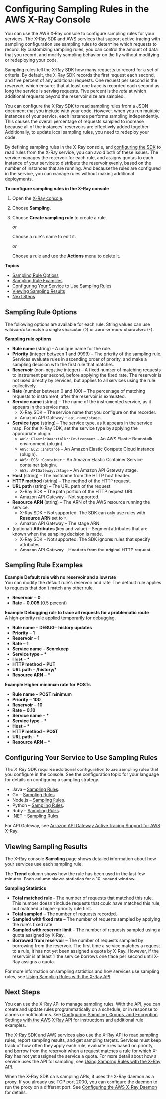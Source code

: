 # Configuring Sampling Rules in the AWS X\-Ray Console<a name="xray-console-sampling"></a>

You can use the AWS X\-Ray console to configure sampling rules for your services\. The X\-Ray SDK and AWS services that support active tracing with sampling configuration use sampling rules to determine which requests to record\. By customizing sampling rules, you can control the amount of data that you record, and modify sampling behavior on the fly without modifying or redeploying your code\.

Sampling rules tell the X\-Ray SDK how many requests to record for a set of criteria\. By default, the X\-Ray SDK records the first request each second, and five percent of any additional requests\. One request per second is the *reservoir*, which ensures that at least one trace is recorded each second as long the service is serving requests\. Five percent is the *rate* at which additional requests beyond the reservoir size are sampled\.

You can configure the X\-Ray SDK to read sampling rules from a JSON document that you include with your code\. However, when you run multiple instances of your service, each instance performs sampling independently\. This causes the overall percentage of requests sampled to increase because all of the instances' reservoirs are effectively added together\. Additionally, to update local sampling rules, you need to redeploy your code\.

By defining sampling rules in the X\-Ray console, and [configuring the SDK](#xray-console-sampling-service) to read rules from the X\-Ray service, you can avoid both of these issues\. The service manages the reservoir for each rule, and assigns quotas to each instance of your service to distribute the reservoir evenly, based on the number of instances that are running\. And because the rules are configured in the service, you can manage rules without making additional deployments\.

**To configure sampling rules in the X\-Ray console**

1. Open the [X\-Ray console](https://console.aws.amazon.com/xray/home#/service-map)\.

1. Choose **Sampling**\.

1. Choose **Create sampling rule** to create a rule\.

   *or*

   Choose a rule's name to edit it\.

   *or*

   Choose a rule and use the **Actions** menu to delete it\.

**Topics**
+ [Sampling Rule Options](#xray-console-sampling-options)
+ [Sampling Rule Examples](#xray-console-sampling-examples)
+ [Configuring Your Service to Use Sampling Rules](#xray-console-sampling-service)
+ [Viewing Sampling Results](#xray-console-sampling-results)
+ [Next Steps](#xray-console-sampling-nextsteps)

## Sampling Rule Options<a name="xray-console-sampling-options"></a>

The following options are available for each rule\. String values can use wildcards to match a single character \(`?`\) or zero\-or\-more characters \(`*`\)\.

**Sampling rule options**
+ **Rule name** \(string\) – A unique name for the rule\.
+ **Priority** \(integer between 1 and 9999\) – The priority of the sampling rule\. Services evaluate rules in ascending order of priority, and make a sampling decision with the first rule that matches\.
+ **Reservoir** \(non\-negative integer\) – A fixed number of matching requests to instrument per second, before applying the fixed rate\. The reservoir is not used directly by services, but applies to all services using the rule collectively\.
+ **Rate** \(number between 0 and 100\) – The percentage of matching requests to instrument, after the reservoir is exhausted\.
+ **Service name** \(string\) – The name of the instrumented service, as it appears in the service map\.
  + X\-Ray SDK – The service name that you configure on the recorder\.
  + Amazon API Gateway – `api-name/stage`\.
+ **Service type** \(string\) – The service type, as it appears in the service map\. For the X\-Ray SDK, set the service type by applying the appropriate plugin\.
  + `AWS::ElasticBeanstalk::Environment` – An AWS Elastic Beanstalk environment \(plugin\)\.
  + `AWS::EC2::Instance` – An Amazon Elastic Compute Cloud instance \(plugin\)\.
  + `AWS::ECS::Container` – An Amazon Elastic Container Service container \(plugin\)\.
  + `AWS::APIGateway::Stage` – An Amazon API Gateway stage\.
+ **Host** \(string\) – The hostname from the HTTP host header\.
+ **HTTP method** \(string\) – The method of the HTTP request\.
+ **URL path** \(string\) – The URL path of the request\.
  + X\-Ray SDK – The path portion of the HTTP request URL\.
  + Amazon API Gateway – Not supported\.
+ **Resource ARN** \(string\) – The ARN of the AWS resource running the service\.
  + X\-Ray SDK – Not supported\. The SDK can only use rules with **Resource ARN** set to `*`\.
  + Amazon API Gateway – The stage ARN\.
+ \(optional\) **Attributes** \(key and value\) – Segment attributes that are known when the sampling decision is made\.
  + X\-Ray SDK – Not supported\. The SDK ignores rules that specify attributes\.
  + Amazon API Gateway – Headers from the original HTTP request\.

## Sampling Rule Examples<a name="xray-console-sampling-examples"></a>

**Example Default rule with no reservoir and a low rate**  
You can modify the default rule's reservoir and rate\. The default rule applies to requests that don't match any other rule\.  
+ **Reservoir** – **0**
+ **Rate** – **0\.005** \(0\.5 percent\)

**Example Debugging rule to trace all requests for a problematic route**  
A high\-priority rule applied temporarily for debugging\.  
+ **Rule name** – **DEBUG – history updates**
+ **Priority** – **1**
+ **Reservoir** – **1**
+ **Rate** – **1**
+ **Service name** – **Scorekeep**
+ **Service type** – **\***
+ **Host** – **\***
+ **HTTP method** – **PUT**
+ **URL path** – **/history/\***
+ **Resource ARN** – **\***

**Example Higher minimum rate for POSTs**  
+ **Rule name** – **POST minimum**
+ **Priority** – **100**
+ **Reservoir** – **10**
+ **Rate** – **0\.10**
+ **Service name** – **\***
+ **Service type** – **\***
+ **Host** – **\***
+ **HTTP method** – **POST**
+ **URL path** – **\***
+ **Resource ARN** – **\***

## Configuring Your Service to Use Sampling Rules<a name="xray-console-sampling-service"></a>

The X\-Ray SDK requires additional configuration to use sampling rules that you configure in the console\. See the configuration topic for your language for details on configuring a sampling strategy\.
+ Java – [Sampling Rules](xray-sdk-java-configuration.md#xray-sdk-java-configuration-sampling)\.
+ Go – [Sampling Rules](xray-sdk-go-configuration.md#xray-sdk-go-configuration-sampling)\.
+ Node\.js – [Sampling Rules](xray-sdk-nodejs-configuration.md#xray-sdk-nodejs-configuration-sampling)\.
+ Python – [Sampling Rules](xray-sdk-python-configuration.md#xray-sdk-python-configuration-sampling)\.
+ Ruby – [Sampling Rules](xray-sdk-ruby-configuration.md#xray-sdk-ruby-configuration-sampling)\.
+ \.NET – [Sampling Rules](xray-sdk-dotnet-configuration.md#xray-sdk-dotnet-configuration-sampling)\.

For API Gateway, see [Amazon API Gateway Active Tracing Support for AWS X\-Ray](xray-services-apigateway.md)\.

## Viewing Sampling Results<a name="xray-console-sampling-results"></a>

The X\-Ray console **Sampling** page shows detailed information about how your services use each sampling rule\.

The **Trend** column shows how the rule has been used in the last few minutes\. Each column shows statistics for a 10\-second window\.

**Sampling Statistics**
+ **Total matched rule** – The number of requests that matched this rule\. This number doesn't include requests that could have matched this rule, but matched a higher\-priority rule first\.
+ **Total sampled** – The number of requests recorded\.
+ **Sampled with fixed rate** – The number of requests sampled by applying the rule's fixed rate\.
+ **Sampled with reservoir limit** – The number of requests sampled using a quota assigned by X\-Ray\.
+ **Borrowed from reservoir** – The number of requests sampled by borrowing from the reservoir\. The first time a service matches a request to a rule, it has not yet been assigned a quota by X\-Ray\. However, if the reservoir is at least 1, the service borrows one trace per second until X\-Ray assigns a quota\.

For more information on sampling statistics and how services use sampling rules, see [Using Sampling Rules with the X\-Ray API](xray-api-sampling.md)\.

## Next Steps<a name="xray-console-sampling-nextsteps"></a>

You can use the X\-Ray API to manage sampling rules\. With the API, you can create and update rules programmatically on a schedule, or in response to alarms or notifications\. See [Configuring  Sampling, Groups, and Encryption Settings with the AWS X\-Ray API](xray-api-configuration.md) for instructions and additional rule examples\.

The X\-Ray SDK and AWS services also use the X\-Ray API to read sampling rules, report sampling results, and get sampling targets\. Services must keep track of how often they apply each rule, evaluate rules based on priority, and borrow from the reservoir when a request matches a rule for which X\-Ray has not yet assigned the service a quota\. For more detail about how a service uses the API for sampling, see [Using Sampling Rules with the X\-Ray API](xray-api-sampling.md)\.

When the X\-Ray SDK calls sampling APIs, it uses the X\-Ray daemon as a proxy\. If you already use TCP port 2000, you can configure the daemon to run the proxy on a different port\. See [Configuring the AWS X\-Ray Daemon](xray-daemon-configuration.md) for details\.